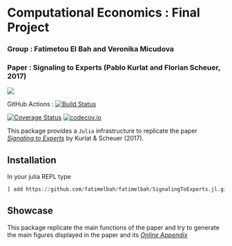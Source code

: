 # Computational Economics : Final Project 

### Group : Fatimetou El Bah and Veronika Micudova

### Paper : Signaling to Experts (Pablo Kurlat and Florian Scheuer, 2017)


<!-- [![](https://img.shields.io/badge/docs-stable-blue.svg)](https://fatimetlbah.github.io/SignalingToExperts.jl/stable) -->
[![](https://img.shields.io/badge/docs-dev-blue.svg)](https://fatimelbah.github.io/SignalingToExperts.jl/dev)

GitHub Actions : [![Build Status](https://github.com/fatimelbah/SignalingToExperts.jl/workflows/CI/badge.svg)](https://github.com/fatimelbah/SignalingToExperts.jl/actions?query=workflow%3ACI+branch%3Amaster)


[![Coverage Status](https://coveralls.io/repos/fatimelbah/SignalingToExperts.jl/badge.svg?branch=master)](https://coveralls.io/r/fatimelbah/SignalingToExperts.jl?branch=master)
[![codecov.io](http://codecov.io/github/fatimelbah/SignalingToExperts.jl/coverage.svg?branch=master)](http://codecov.io/github/fatimelbah/SignalingToExperts.jl?branch=master)

This package provides a `Julia` infrastructure to replicate the paper *[Signaling to Experts](https://www.nber.org/system/files/working_papers/w23817/w23817.pdf)* by Kurlat & Scheuer (2017).

## Installation

In your julia REPL type

```julia
] add https://github.com/fatimelbah/fatimelbah/SignalingToExperts.jl.git
```

## Showcase

This package replicate the main functions of the paper and try to generate the main figures displayed in the paper and its *[Online Appendix](https://zenodo.org/record/4004262#.YKfP4JMzbQ0)*
